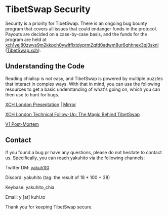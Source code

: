 # TibetSwap Security

Security is a priority for TibetSwap. There is an ongoing bug bounty program that covers all issues that could endanger funds in the protocol. Payouts are decided on a case-by-case basis, and the funds for the program are held at [xch1yej80zwys9m2kkpch0ywltflxtdyprm2qfd0adwm8ur6qhhnex3qj0sknl](https://www.spacescan.io/address/xch1yej80zwys9m2kkpch0ywltflxtdyprm2qfd0adwm8ur6qhhnex3qj0sknl) ([TibetSwap.xch](https://tibetswap.xch.cx/)).

## Understanding the Code

Reading chialisp is not easy, and TibetSwap is powered by multiple puzzles that interact in complex ways. With that in mind, you can use the following resources to get a basic understanding of what's going on, which you can then use to hunt for bugs.


[XCH London Presentation](https://pitch.com/public/b3854be9-7714-4b02-9a65-04b3972cfe29) | [Mirror](/pdfs/XCHLDN.pdf)

[XCH London Technical Follow-Up: The Magic Behind TibetSwap](https://youtu.be/JWK32glsyUY)

[V1 Post-Mortem](https://blog.kuhi.to/tibetswap-v1-post-mortem)

## Contact

If you found a bug pr have any questions, please do not hesitate to contact us. Specifically, you can reach yakuhito via the following channels:


Twitter DM: [yakuh1t0](https://twitter.com/yakuh1t0)

Discord: yakuhito (tag: the result of 18 * 100 + 38)

Keybase: yakuhito_chia

Email: y [at] kuhi.to



Thank you for keeping TibetSwap secure.